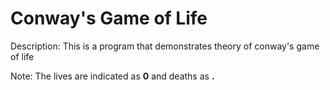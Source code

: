 # Conway's Game of Life

Description: This is a program that demonstrates theory of conway's game of life

Note: The lives are indicated as **0** and deaths as **.**
